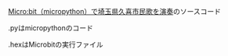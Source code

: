 [Micro:bit（micropython）で埼玉県久喜市民歌を演奏](https://qiita.com/Gyutan/items/56ad3badc03b15cee47e)のソースコード

.pyはmicropythonのコード

.hexはMicrobitの実行ファイル
